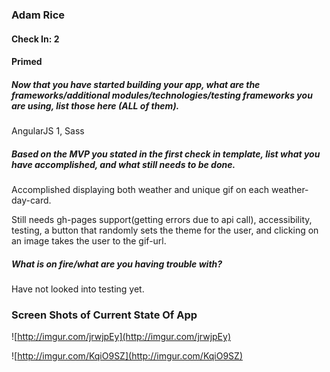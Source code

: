 ### Adam Rice

#### Check In: 2

#### Primed

##### Now that you have started building your app, what are the frameworks/additional modules/technologies/testing frameworks you are using, list those here (ALL of them).

AngularJS 1, Sass  

##### Based on the MVP you stated in the first check in template, list what you have accomplished, and what still needs to be done.

Accomplished displaying both weather and unique gif on each weather-day-card.  

Still needs gh-pages support(getting errors due to api call), accessibility, testing, a button that randomly sets the theme for the user, and clicking on an image takes the user to the gif-url.  

##### What is on fire/what are you having trouble with?

Have not looked into testing yet.

### Screen Shots of Current State Of App  

![http://imgur.com/jrwjpEy](http://imgur.com/jrwjpEy)

![http://imgur.com/KqiO9SZ](http://imgur.com/KqiO9SZ)
